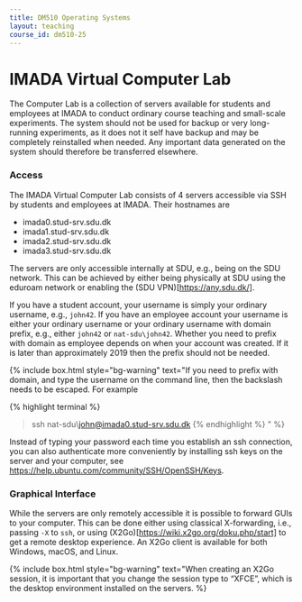 ```yaml
---
title: DM510 Operating Systems
layout: teaching
course_id: dm510-25
---
```


# IMADA Virtual Computer Lab

The Computer Lab is a collection of servers available for students and employees at IMADA to conduct ordinary course teaching and small-scale experiments. The system should not be used for backup or very long-running experiments, as it does not it self have backup and may be completely reinstalled when needed. Any important data generated on the system should therefore be transferred elsewhere.

### Access
The IMADA Virtual Computer Lab consists of 4 servers accessible via SSH by students and employees at IMADA. Their hostnames are
* imada0.stud-srv.sdu.dk
* imada1.stud-srv.sdu.dk
* imada2.stud-srv.sdu.dk
* imada3.stud-srv.sdu.dk

The servers are only accessible internally at SDU, e.g., being on the SDU network. This can be achieved by either being physically at SDU using the eduroam network or enabling the (SDU VPN)[https://any.sdu.dk/].

If you have a student account, your username is simply your ordinary username, e.g., `john42`. If you have an employee account your username is either your ordinary username or your ordinary username with domain prefix, e.g., either `john42` or `nat-sdu\john42`. Whether you need to prefix with domain as employee depends on when your account was created. If it is later than approximately 2019 then the prefix should not be needed.

{% include box.html style="bg-warning" text="If you need to prefix with domain, and type the username on the command line, then the backslash needs to be escaped. For example

{% highlight terminal %}
> ssh nat-sdu\\john@imada0.stud-srv.sdu.dk
{% endhighlight %}
" %}

Instead of typing your password each time you establish an ssh connection, you can also authenticate
more conveniently by installing ssh keys on the server and your computer, see 
https://help.ubuntu.com/community/SSH/OpenSSH/Keys.

### Graphical Interface
While the servers are only remotely accessible it is possible to forward GUIs to your computer. This can be done either using classical X-forwarding, i.e., passing `-X` to `ssh`, or using (X2Go)[https://wiki.x2go.org/doku.php/start] to get a remote desktop experience. An X2Go client is available for both Windows, macOS, and Linux.

{% include box.html style="bg-warning" text="When creating an X2Go session, it is important that you change the session type to “XFCE”, which is the desktop environment installed on the servers.
%}

